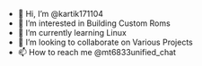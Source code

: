- 👋 Hi, I’m @kartik171104
- 👀 I’m interested in Building Custom Roms
- 🌱 I’m currently learning Linux
- 💞️ I’m looking to collaborate on Various Projects
- 📫 How to reach me @mt6833unified_chat
  

<!---
kartik171104/kartik171104 is a ✨ special ✨ repository because its `README.md` (this file) appears on your GitHub profile.
You can click the Preview link to take a look at your changes.
--->

